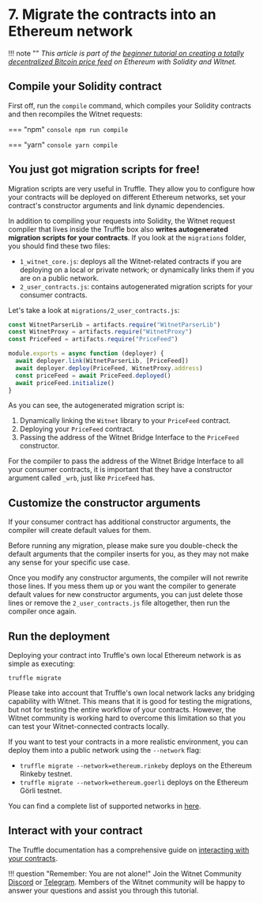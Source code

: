 # 7. Migrate the contracts into an Ethereum network

!!! note ""
    *This article is part of the [beginner tutorial on creating a totally
    decentralized Bitcoin price feed][intro] on Ethereum with Solidity and
    Witnet.*

## Compile your Solidity contract

First off, run the `compile` command, which compiles your Solidity
contracts and then recompiles the Witnet requests:

=== "npm"
	```console
    npm run compile
    ```

=== "yarn"
	```console
    yarn compile
    ```

## You just got migration scripts for free!

Migration scripts are very useful in Truffle. They allow
you to configure how your contracts will be deployed on different
Ethereum networks, set your contract's constructor arguments and link
dynamic dependencies.

In addition to compiling your requests into Solidity, the Witnet request
compiler that lives inside the Truffle box also **writes autogenerated
migration scripts for your contracts**. If you look at the `migrations`
folder, you should find these two files:

- `1_witnet_core.js`: deploys all the Witnet-related contracts if
  you are deploying on a local or private network; or dynamically links
  them if you are on a public network.
- `2_user_contracts.js`: contains autogenerated migration scripts for
  your consumer contracts.
  
Let's take a look at `migrations/2_user_contracts.js`:

```js
const WitnetParserLib = artifacts.require("WitnetParserLib")
const WitnetProxy = artifacts.require("WitnetProxy")
const PriceFeed = artifacts.require("PriceFeed")

module.exports = async function (deployer) {
  await deployer.link(WitnetParserLib, [PriceFeed])
  await deployer.deploy(PriceFeed, WitnetProxy.address)
  const priceFeed = await PriceFeed.deployed()
  await priceFeed.initialize()
}
```

As you can see, the autogenerated migration script is:

1. Dynamically linking the `Witnet` library to your `PriceFeed` contract.
2. Deploying your `PriceFeed` contract.
3. Passing the address of the Witnet Bridge Interface to the `PriceFeed`
   constructor.
   
For the compiler to pass the address of the Witnet Bridge Interface to
all your consumer contracts, it is important that they have a
constructor argument called `_wrb`, just like `PriceFeed` has.
   
## Customize the constructor arguments

If your consumer contract has additional constructor arguments, the
compiler will create default values for them.

Before running any migration, please make sure you double-check the
default arguments that the compiler inserts for you, as they may not
make any sense for your specific use case.

Once you modify any constructor arguments, the compiler will not rewrite
those lines. If you mess them up or you want the compiler to generate
default values for new constructor arguments, you can just delete those
lines or remove the `2_user_contracts.js` file altogether, then run the
compiler once again.

## Run the deployment

Deploying your contract into Truffle's own local Ethereum network is as simple as executing:

```console
truffle migrate
```


Please take into account that Truffle's own local network lacks any
bridging capability with Witnet. This means that it is good for
testing the migrations, but not for testing the entire workflow of your
contracts. However, the Witnet community is working hard to overcome
this limitation so that you can test your Witnet-connected contracts
locally.

If you want to test your contracts in a more realistic environment, you
can deploy them into a public network using the `--network` flag:

- `truffle migrate --network=ethereum.rinkeby` deploys on the Ethereum Rinkeby
  testnet.
- `truffle migrate --network=ethereum.goerli` deploys on the Ethereum Görli
  testnet.
  
You can find a complete list of supported networks in [here][addresses].

## Interact with your contract

The Truffle documentation has a comprehensive guide on [interacting with
your contracts][interacting].

!!! question "Remember: You are not alone!"
    Join the Witnet Community [Discord] or [Telegram].
    Members of the Witnet community will be happy to answer your
    questions and assist you through this
    tutorial.

[Discord]: https://discord.gg/X4uurfP
[Telegram]: https://t.me/witnetio
[intro]: /tutorials/bitcoin-price-feed/introduction
[interacting]: https://www.trufflesuite.com/docs/truffle/getting-started/interacting-with-your-contracts
[addresses]: https://github.com/witnet/witnet-solidity-bridge/blob/master/migrations/witnet.addresses.json